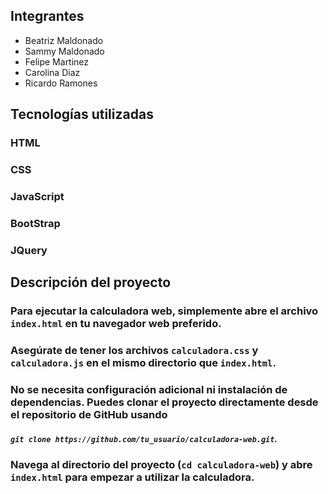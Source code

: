 
## Integrantes
- Beatriz Maldonado
- Sammy Maldonado
- Felipe Martinez
- Carolina Diaz
- Ricardo Ramones

## Tecnologías utilizadas

### HTML
### CSS
### JavaScript
### BootStrap
### JQuery


## Descripción del proyecto
### Para ejecutar la calculadora web, simplemente abre el archivo `index.html` en tu navegador web preferido. 

### Asegúrate de tener los archivos `calculadora.css` y `calculadora.js` en el mismo directorio que `index.html`. 

### No se necesita configuración adicional ni instalación de dependencias. Puedes clonar el proyecto directamente desde el repositorio de GitHub usando 

##### `git clone https://github.com/tu_usuario/calculadora-web.git`. 

### Navega al directorio del proyecto (`cd calculadora-web`) y abre `index.html` para empezar a utilizar la calculadora.
